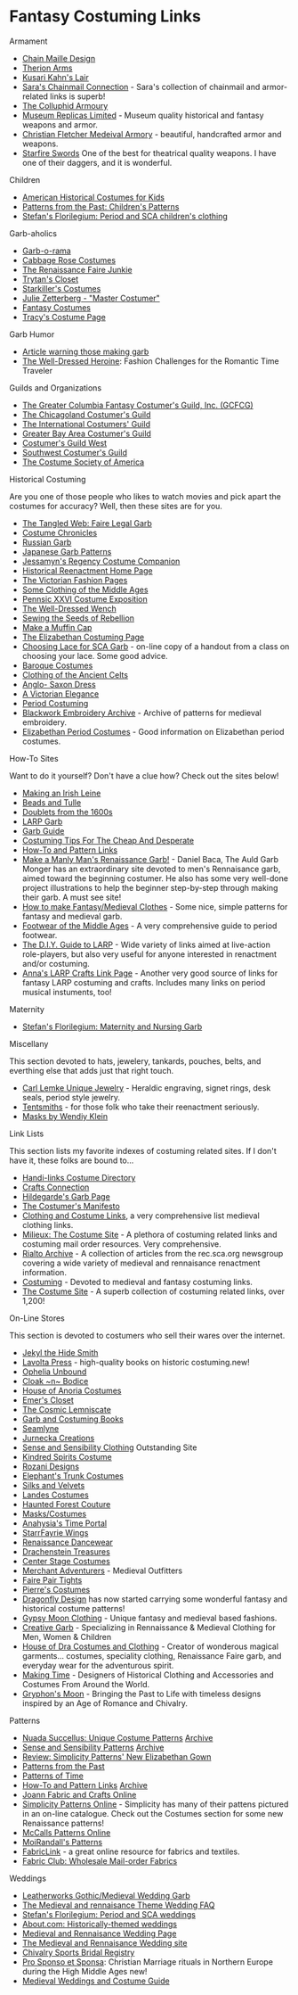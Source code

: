 # Fantasy Costuming Links

Armament

* [Chain Maille Design](http://www.chainmailledesign.com/)
* [Therion Arms](http://therionarms.com/)
* [Kusari Kahn's Lair](http://chainmail.simplenet.com/)
* [Sara's Chainmail Connection](http://www.chainmailconnection.com/) - Sara's collection of chainmail and armor-related links is superb!
* [The Colluphid Armoury](http://members.xoom.com/colluphid/index.html)
* [Museum Replicas Limited](http://www.museumreplicas.com/) - Museum quality historical and fantasy weapons and armor.
* [Christian Fletcher Medeival Armory](http://www.christianfletcher.com/) - beautiful, handcrafted armor and weapons.
* [Starfire Swords](http://www.starfireswords.com/) One of the best for theatrical quality weapons. I have one of their daggers, and it is wonderful.

Children

* [American Historical Costumes for Kids](http://www.rerunbooks.com/costumes/)
* [Patterns from the Past: Children's Patterns](http://www.oldpatterns.com/kids.html)
* [Stefan's Florilegium: Period and SCA children's clothing](http://www.pbm.com/~lindahl/rialto/child-clothes-msg.html)

Garb-aholics

* [Garb-o-rama](http://fathom.org/goddess/garb.html)
* [Cabbage Rose Costumes](http://come.to/costumes)
* [The Renaissance Faire Junkie](http://www.faire.net/renfaire-junkie/)
* [Trytan's Closet](http://www.toreadors.com/tlb/closet/index.html)
* [Starkiller's Costumes](http://www.geocities.com/Area51/Lair/5459/costume.html)
* [Julie Zetterberg - "Master Costumer"](http://users.aol.com/nebula5/jaz.html)
* [Fantasy Costumes](http://members.aol.com/theoddone/fantasy.html)
* [Tracy's Costume Page](http://haas.berkeley.edu/~tmiller/costume.htm)

Garb Humor

* [Article warning those making garb](http://www.pbm.com/~lindahl/rialto/Garboholic-art.html)
* [The Well-Dressed Heroine](http://www.autopen.com/romance.well.dressed.shtml): Fashion Challenges for the Romantic Time Traveler 

Guilds and Organizations

* [The Greater Columbia Fantasy Costumer's Guild, Inc. (GCFCG)](http://www.hawkeswood.com/GCFCG.html)
* [The Chicagoland Costumer's Guild](http://www.enteract.com/~ccg/)
* [The International Costumers' Guild](http://www.costume.org/)
* [Greater Bay Area Costumer's Guild](http://www.toreadors.com/costume/index.html)
* [Costumer's Guild West](http://members.aol.com/zblgilbert/cgw.html)
* [Southwest Costumer's Guild](http://members.aol.com/souwesgld/guild.html)
* [The Costume Society of America](http://www.costumesocietyamerica.com/)

Historical Costuming

Are you one of those people who likes to watch movies and pick apart the costumes for accuracy? Well, then these sites are for you.

* [The Tangled Web: Faire Legal Garb](http://members.aol.com/lclacemker/frameset3.html)
* [Costume Chronicles](http://www.geocities.com/dr_kunz/costume/costumea.htm)
* [Russian Garb](http://www.huscarl.com/costume/text/russiandoc.htm)
* [Japanese Garb Patterns](http://home.earthlink.net/~chikara1/ChikaraPage4.htm)
* [Jessamyn's Regency Costume Companion](http://www.songsmyth.com/costumerscompanion.html)
* [Historical Reenactment Home Page](http://reenactment.about.com/hobbies/reenactment/)
* [The Victorian Fashion Pages](http://www.teasociety.com/victorian/)
* [Some Clothing of the Middle Ages](http://www.geocities.com/Athens/Parthenon/5923/cloth/bockhome.html)
* [Pennsic XXVI Costume Exposition](http://www.geocities.com/Athens/Parthenon/6419/penfash97.html)
* [The Well-Dressed Wench](http://www.midnightgarden.com/costume/index.html)
* [Sewing the Seeds of Rebellion](http://www.geocities.com/~rynegade/costume/right.html)
* [Make a Muffin Cap](http://www.geocities.com/Broadway/Stage/2093/cap.html)
* [The Elizabethan Costuming Page](http://www.dnaco.net/~aleed/corsets/general.html)
* [Choosing Lace for SCA Garb](http://www.arachne.com/files/choosing_lace.html) - on-line copy of a handout from a class on choosing your lace. Some good advice.
* [Baroque Costumes](http://www.geocities.com/Paris/Rue/1663/costumes.html)
* [Clothing of the Ancient Celts](http://www47.pair.com/lindo/Textiles_Page.htm)
* [Anglo- Saxon Dress](http://www.angelcynn.org.uk/)
* [A Victorian Elegance](http://gator.net/~designs/)
* [Period Costuming](http://www.geocities.com/Heartland/Acres/7631/costume.html)
* [Blackwork Embroidery Archive](http://www.pacificnet.net/~pmarmor/bwarch.html) - Archive of patterns for medieval embroidery.
* [Elizabethan Period Costumes](http://www.resort.com/~banshee/Faire/Costume/index.html) - Good information on Elizabethan period costumes.

How-To Sites

Want to do it yourself? Don't have a clue how? Check out the sites below!

* [Making an Irish Leine](http://www.kelthaven.org/leine/index.html)
* [Beads and Tulle](http://www.taunton.com/th/features/design/7beads.htm)
* [Doublets from the 1600s](http://www.geocities.com/SouthBeach/Dunes/1095/Doublet.html)
* [LARP Garb](http://www.zianet.com/aisling/closet/garb1.htm)
* [Garb Guide](http://www.manitoulin-link.com/medieval/garb.html)
* [Costuming Tips For The Cheap And Desperate](http://www.skaro.com/costume.html)
* [How-To and Pattern Links](http://www.costumes.org/pages/howtopat.htm)
* [Make a Manly Man's Renaissance Garb!](http://www.pe.net/~wwweaver/index.html) - Daniel Baca, The Auld Garb Monger has an extraordinary site devoted to men's Rennaisance garb, aimed toward the beginning costumer. He also has some very well-done project illustrations to help the beginner step-by-step through making their garb. A must see site!
* [How to make Fantasy/Medieval Clothes](http://www.algonet.se/~bjornrud/clothes.html) - Some nice, simple patterns for fantasy and medieval garb.
* [Footwear of the Middle Ages](http://www.personal.utulsa.edu/~marc-carlson/shoe/SHOEHOME.HTM) - A very comprehensive guide to period footwear.
* [The D.I.Y. Guide to LARP](http://home.clara.net/arianrhod/Aldebaran/DoItYourself/index.html) - Wide variety of links aimed at live-action role-players, but also very useful for anyone interested in renactment and/or costuming.  
* [Anna's LARP Crafts Link Page](http://owly.terrashare.com/) - Another very good source of links for fantasy LARP costuming and crafts. Includes many links on period musical instuments, too!

Maternity

* [Stefan's Florilegium: Maternity and Nursing Garb](http://www.pbm.com/~lindahl/rialto/clothing-MN-msg.html)

Miscellany

This section devoted to hats, jewelery, tankards, pouches, belts, and everthing else that adds just that right touch.

* [Carl Lemke Unique Jewelry](http://www.signetring.com/) - Heraldic engraving, signet rings, desk seals, period style jewelry.
* [Tentsmiths](http://www.tentsmiths.com/) - for those folk who take their reenactment seriously.
* [Masks by Wendiy Klein](http://www.bajema.com/wendykleinmasks/index.html)

Link Lists

This section lists my favorite indexes of costuming related sites. If I don't have it, these folks are bound to...

* [Handi-links Costume Directory](http://www.handilinks.com/index.php3/Arts/Genres/Science_Fiction_and_Fantasy/Costumes/)
* [Crafts Connection](http://www.craftsconnection.com/)
* [Hildegarde's Garb Page](http://www.cu-online.com/~jscole/costume.htm)
* [The Costumer's Manifesto](http://www.costumes.org/) 
* [Clothing and Costume Links](http://moas.atlantia.sca.org/topics/clot.htm), a very comprehensive list medieval clothing links.
* [Milieux: The Costume Site](http://www.milieux.com/costume/source.html) - A plethora of costuming related links and costuming mail order resources. Very comprehensive.
* [Rialto Archive](http://www.pbm.com/~lindahl/rialto/idxclothing.html) - A collection of articles from the rec.sca.org newsgroup covering a wide variety of medieval and rennaisance renactment information.
* [Costuming](http://vger.rutgers.edu/~tempest/costume.htm) - Devoted to medieval and fantasy costuming links.
* [The Costume Site](http://users.aol.com/nebula5/costume.html) - A superb collection of costuming related links, over 1,200!

On-Line Stores

This section is devoted to costumers who sell their wares over the internet.

* [Jekyl the Hide Smith](http://www.jekylthehidesmith.com/)
* [Lavolta Press](http://www.best.com/~lavolta/index.htm) - high-quality books on historic costuming.new!
* [Ophelia Unbound](http://www.opheliaunbound.com/)
* [Cloak ~n~ Bodice](http://www.cloaknbodice.com/)
* [House of Anoria Costumes](http://www.leatherworks.com/anoria.htm)
* [Emer's Closet](http://www.zianet.com/aisling/closet/index.htm)
* [The Cosmic Lemniscate](http://www.lemniscate.com/garb.htm)
* [Garb and Costuming Books](http://host.awwm.com/swilburn/garb.htm)
* [Seamlyne](http://www.seamlyne.com/)
* [Jurnecka Creations](http://www.jurneckacreations.com/welcome.htm)
* [Sense and Sensibility Clothing](http://www.jurneckacreations.com/welcome.htm) Outstanding Site
* [Kindred Spirits Costume](http://www.kspirits.freeserve.co.uk/costume/)
* [Rozani Designs](http://www.rozani.qpg.com/)
* [Elephant's Trunk Costumes](http://store.yahoo.com/elephantstrunk/)
* [Silks and Velvets](http://www.yosa.com/catalog.html)
* [Landes Costumes](http://www.landescostumes.com/period.html)
* [Haunted Forest Couture](http://wiliqueen.dreamhost.com/couture/)
* [Masks/Costumes](http://ccwf.cc.utexas.edu/~vbeatty/vita/music/music.html#masks)
* [Anahysia's Time Portal](http://www.tymeportal.com/)
* [StarrFayrie Wings](http://www.starrfayrie.net/)
* [Renaissance Dancewear](http://renaissancedancewear.com/)
* [Drachenstein Treasures](http://mh101.infi.net/~fcderosa/)
* [Center Stage Costumes](http://www.centerstagecostumes.com/)
* [Merchant Adventurers](http://www.merchantadventurers.com/) - Medieval Outfitters
* [Faire Pair Tights](http://www.tightsgoddess.com/)
* [Pierre's Costumes](http://www.costumers.com/)
* [Dragonfly Design](http://dragonflydesignstudio.com/) has now started carrying some wonderful fantasy and historical costume patterns!
* [Gypsy Moon Clothing](http://www.gypsymoon.com/) - Unique fantasy and medieval based fashions.
* [Creative Garb](http://www.creativegarb.com/) - Specializing in Rennaissance & Medieval Clothing for Men, Women & Children
* [House of Dra Costumes and Clothing](http://www.ladydra.com/) - Creator of wonderous magical garments... costumes, speciality clothing, Renaissance Faire garb, and everyday wear for the adventurous spirit. 
* [Making Time](http://www.makingtime.com/) - Designers of Historical Clothing and Accessories and Costumes From Around the World.
* [Gryphon's Moon](http://www-personal.umich.edu:80/~chimera/create/www.gryphonsmoon.com) - Bringing the Past to Life with timeless designs inspired by an Age of Romance and Chivalry.

Patterns

* [Nuada Succellus: Unique Costume Patterns](http://arafel.hypermart.net/) [Archive](https://web.archive.org/web/20020124021931/http://arafel.hypermart.net:80/)
* [Sense and Sensibility Patterns](http://www.sensibility.com/pattern/) [Archive](https://web.archive.org/web/20150215234455/http://www.directcon.net:80/wander/simp.htm)
* [Review: Simplicity Patterns' New Elizabethan Gown](http://www.directcon.net/wander/simp.htm)
* [Patterns from the Past](http://www.oldpatterns.com/)
* [Patterns of Time](http://www.patternsoftime.com/)
* [How-To and Pattern Links](http://www.costumes.org/pages/howtopat.htm) [Archive](https://web.archive.org/web/20030823161105/http://www.costumes.org:80/PAGES/howtopat.htm)
* [Joann Fabric and Crafts Online](http://www.joann.com/)
* [Simplicity Patterns Online](http://www.simplicity.com/) - Simplicity has many of their pattens pictured in an on-line catalogue. Check out the Costumes section for some new Renaissance patterns!
* [McCalls Patterns Online](http://www.mccall.com/)
* [MoiRandall's Patterns](http://www.moirandalls.com/)
* [FabricLink](http://www.fabriclink.com/home.html) - a great online resource for fabrics and textiles.
* [Fabric Club: Wholesale Mail-order Fabrics](http://www.fabricclub.com/)

Weddings

* [Leatherworks Gothic/Medieval Wedding Garb](http://www.leatherworks.com/gothic_wedding_garb.htm)
* [The Medieval and rennaisance Theme Wedding FAQ](ftp://ftp.cirr.com/pub/SCRIBE/Create/Wedding.Faq)
* [Stefan's Florilegium: Period and SCA weddings](http://www.pbm.com/~lindahl/rialto/weddings-msg.html)
* [About.com: Historically-themed weddings](http://reenactment.about.com/hobbies/reenactment/Msubwed.htm?once=true&)
* [Medieval and Rennaisance Wedding Page](http://www.drizzle.com/~celyn/mrwp/mrwp.html)
* [The Medieval and Rennaisance Wedding site](http://www.midnightgarden.com/wedding/links.html)
* [Chivalry Sports Bridal Registry](http://www.renstore.com/cgi-bin/Renstore.storefront/397d9cce0109dc34273fd8a19aef06db/UserTemplate/41)
* [Pro Sponso et Sponsa](http://www.fpnet.co.nz/users/m/maggiem/works/mystuff/wedding/Pro_sponso.html): Christian Marriage rituals in Northern Europe during the High Middle Ages new!
* [Medieval Weddings and Costume Guide](http://www.knowyourfate.com/weavercraft/costumes/index.html)